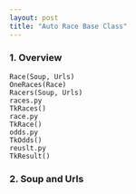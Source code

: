 ```yaml
---
layout: post
title: "Auto Race Base Class"
---
```


### 1. Overview



```shell
Race(Soup, Urls)
OneRaces(Race)
Racers(Soup, Urls)
races.py
TkRaces()
race.py
TkRace()
odds.py
TkOdds()
reuslt.py
TkResult()
```





### 2. Soup and Urls

```python
```

